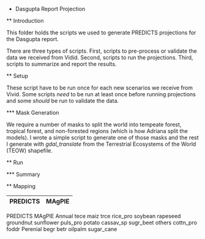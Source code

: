 * Dasgupta Report Projection

** Introduction

This folder holds the scripts we used to generate PREDICTS projections
for the Dasgupta report.

There are three types of scripts.  First, scripts to pre-process or
validate the data we received from Vidid.  Second, scripts to run the
projections.  Third, scripts to summarize and report the results. 

** Setup

These script have to be run once for each new scenarios we receive from
Vivid.  Some scripts *need* to be run at least once before running
projections and some *should* be run to validate the data. 

*** Mask Generation

We require a number of masks to split the world into tempeate forest,
tropical forest, and non-forested regions (which is how Adriana split
the models).  I wrote a simple script to generate one of those masks
and the rest I generate with *gdal_translate* from the Terrestrial
Ecosystems of the World (TEOW) shapefile.

** Run

*** Summary

** Mapping

| PREDICTS | MAgPIE                          |
|----------|---------------------------------|



PREDICTS MAgPIE
Annual	tece
	maiz
	trce
	rice_pro
	soybean
	rapeseed
	groundnut
	sunflower
	puls_pro
	potato
	cassav_sp
	sugr_beet
	others
	cottn_pro
	foddr
Perenial	begr
	betr
	oilpalm
	sugar_cane
